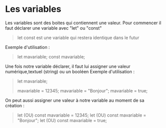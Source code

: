 # Les variables 
Les variables sont des boites qui contiennent une valeur.
Pour commencer il faut déclarer une variable avec "let" ou "const"

>let 
>const est une variable qui restera identique dans le futur

Exemple d'utilisation :
> let mavariable;
> const mavariable;


Une fois notre variable déclarer, il faut lui assigner une valeur numérique,textuel (string) ou un booléen
Exemple d'utilisation :

>let mavariable; 
>
>mavariable = 12345;
>mavariable = "Bonjour";
>mavariable = true;


On peut aussi assigner une valeur à notre variable au moment de sa création :

>let (OU) const mavariable = 12345;
>let (OU) const mavariable = "Bonjour";
>let (OU) const mavariable = true;
